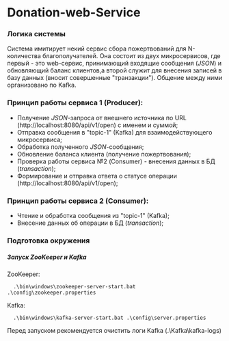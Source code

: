 # Donation-web-Service


### Логика системы
  Система имитирует некий сервис сбора пожертвований для N-количества благополучателей.
  Она состоит из двух микросервисов, где первый - это web-сервис, принимающий входящие сообщения (*JSON*) и
обновляющий баланс клиентов,а второй служит для внесения записей в базу данных (вносит совершенные "транзакции"). 
Общение между ними организовано по Kafka.


### Принцип работы сервиса 1 (Producer):
- Получение *JSON*-запроса от внешнего источника по URL (http://localhost:8080/api/v1/open) с именем и суммой;
- Отправка сообщения в "topic-1" (Kafka) для взаимодействующего микросервиса;
- Обработка полученного *JSON*-сообщения;
- Обновление баланса клиента (получение пожертвования);
- Проверка работы сервиса №2 (Consumer) - внесения данных в БД  (*transaction*);
- Формирование и отправка ответа о статусе операции (http://localhost:8080/api/v1/open);


### Принцип работы сервиса 2 (Consumer):
- Чтение и обработка сообщения из "topic-1" (Kafka);
- Внесение данных об операции в БД (*transaction*);

### Подготовка окружения 
##### Запуск ZooKeeper и Kafka
 ZooKeeper:
 
      .\bin\windows\zookeeper-server-start.bat .\config\zookeeper.properties
     
 Kafka:
 
      .\bin\windows\kafka-server-start.bat .\config\server.properties
  Перед запуском рекомендуется очистить логи Kafka (.\Kafka\kafka-logs)
